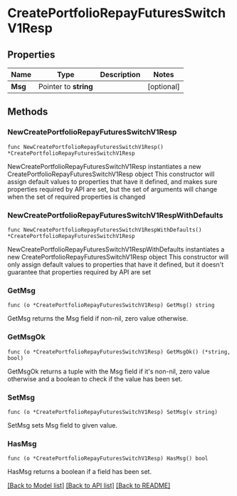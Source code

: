 # CreatePortfolioRepayFuturesSwitchV1Resp

## Properties

Name | Type | Description | Notes
------------ | ------------- | ------------- | -------------
**Msg** | Pointer to **string** |  | [optional] 

## Methods

### NewCreatePortfolioRepayFuturesSwitchV1Resp

`func NewCreatePortfolioRepayFuturesSwitchV1Resp() *CreatePortfolioRepayFuturesSwitchV1Resp`

NewCreatePortfolioRepayFuturesSwitchV1Resp instantiates a new CreatePortfolioRepayFuturesSwitchV1Resp object
This constructor will assign default values to properties that have it defined,
and makes sure properties required by API are set, but the set of arguments
will change when the set of required properties is changed

### NewCreatePortfolioRepayFuturesSwitchV1RespWithDefaults

`func NewCreatePortfolioRepayFuturesSwitchV1RespWithDefaults() *CreatePortfolioRepayFuturesSwitchV1Resp`

NewCreatePortfolioRepayFuturesSwitchV1RespWithDefaults instantiates a new CreatePortfolioRepayFuturesSwitchV1Resp object
This constructor will only assign default values to properties that have it defined,
but it doesn't guarantee that properties required by API are set

### GetMsg

`func (o *CreatePortfolioRepayFuturesSwitchV1Resp) GetMsg() string`

GetMsg returns the Msg field if non-nil, zero value otherwise.

### GetMsgOk

`func (o *CreatePortfolioRepayFuturesSwitchV1Resp) GetMsgOk() (*string, bool)`

GetMsgOk returns a tuple with the Msg field if it's non-nil, zero value otherwise
and a boolean to check if the value has been set.

### SetMsg

`func (o *CreatePortfolioRepayFuturesSwitchV1Resp) SetMsg(v string)`

SetMsg sets Msg field to given value.

### HasMsg

`func (o *CreatePortfolioRepayFuturesSwitchV1Resp) HasMsg() bool`

HasMsg returns a boolean if a field has been set.


[[Back to Model list]](../README.md#documentation-for-models) [[Back to API list]](../README.md#documentation-for-api-endpoints) [[Back to README]](../README.md)


